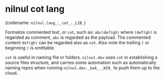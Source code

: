 ﻿# nilnul cot lang
(codename: `nilnul.lang_._cot_._LIB_`)

Formalize commented text, or `cot`, such as:
`abc(def(gh)`
where `(def(gh)` is regarded as comment, `abc` is regarded as the payload. The commented content `def(gh)` can be regarded also as `cot`. Also note the trailing `)` or beginning `(` is omittable.

`cot` is useful in naming file or folders. `nilnul.dev` uses `cot` in establishing a source files structure, and carries some automation such as automatically naming repos when running `nilnul.dev._bak_._WIN_` to push them up to the cloud.

